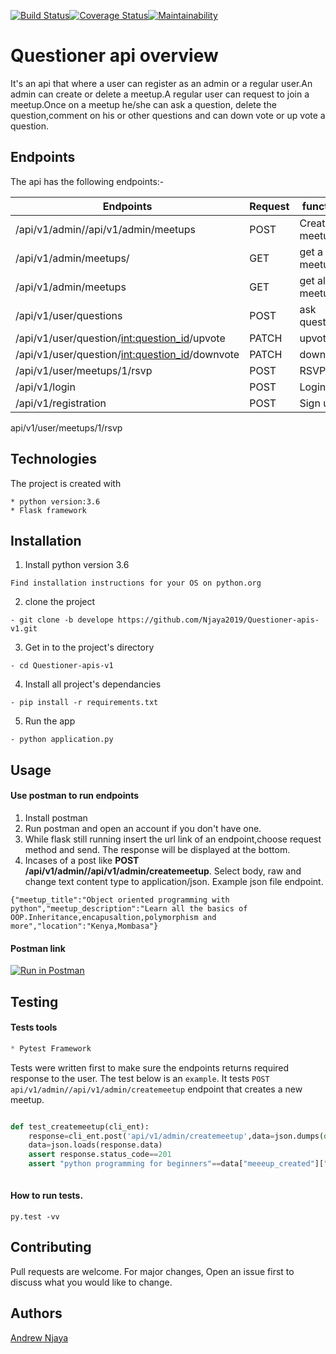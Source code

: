 [![Build Status](https://travis-ci.org/Njaya2019/Questioner-apis-v1.svg?branch=develope)](https://travis-ci.org/Njaya2019/Questioner-apis-v1)[![Coverage Status](https://coveralls.io/repos/github/Njaya2019/Questioner-apis-v1/badge.svg?branch=develope)](https://coveralls.io/github/Njaya2019/Questioner-apis-v1?branch=develope)[![Maintainability](https://api.codeclimate.com/v1/badges/a571e9674add385974ab/maintainability)](https://codeclimate.com/github/Njaya2019/Questioner-apis-v1/maintainability)

# Questioner api overview
It's an api that where a user can register as an admin or a regular user.An admin can create or delete a meetup.A regular user can request to join a meetup.Once on a meetup he/she can ask a question, delete the question,comment on his or other questions and can down vote or up vote a question.

## Endpoints
The api has the following endpoints:-

| Endpoints                                     | Request       | function       |
| ------------------------                      | ------------- |----------------|
|/api/v1/admin//api/v1/admin/meetups            | POST          | Create a meetup|
| /api/v1/admin/meetups/<meetupid>              | GET           | get a  meetup  |
| /api/v1/admin/meetups                         | GET           | get all meetups|
| /api/v1/user/questions                        | POST          | ask question   |
| /api/v1/user/question/<int:question_id>/upvote| PATCH         | upvote         |
| /api/v1/user/question/<int:question_id>/downvote| PATCH       | downvote       |
| /api/v1/user/meetups/1/rsvp                   | POST          | RSVP           |
| /api/v1/login                                 | POST          | Login          |
| /api/v1/registration                          | POST          | Sign up        |

api/v1/user/meetups/1/rsvp
## Technologies
The project is created with
```
* python version:3.6
* Flask framework
```
## Installation
1. Install python version 3.6
  ```
  Find installation instructions for your OS on python.org
  ```
2. clone the project
  ```
  - git clone -b develope https://github.com/Njaya2019/Questioner-apis-v1.git
  ```
3. Get in to the project's directory
  ```
  - cd Questioner-apis-v1
  ```
4. Install all project's dependancies
  ```
  - pip install -r requirements.txt
  ```
5. Run the app
  ```
  - python application.py
  ```
## Usage

#### Use postman to run endpoints

1. Install postman
2. Run postman and open an account if you don't have one.
3. While flask still running insert the url link of an endpoint,choose request       method and send. The response will be displayed at the bottom.
4. Incases of a post like **POST /api/v1/admin//api/v1/admin/createmeetup**.    Select body, raw and change text content type to application/json.
Example json file endpoint.
```
{"meetup_title":"Object oriented programming with python","meetup_description":"Learn all the basics of OOP.Inheritance,encapusaltion,polymorphism and more","location":"Kenya,Mombasa"}  
```

#### Postman link

[![Run in Postman](https://run.pstmn.io/button.svg)](https://app.getpostman.com/run-collection/8649524d0a7494780a9e)

## Testing
#### Tests tools
```python
* Pytest Framework
```
Tests were written first to make sure the endpoints returns required response to the user.
The test below is an `example`. It tests `POST api/v1/admin//api/v1/admin/createmeetup` endpoint that creates a new meetup.


```python

def test_createmeetup(cli_ent):
    response=cli_ent.post('api/v1/admin/createmeetup',data=json.dumps(dict(meetup_name="python programming for beginners",meetup_description="We started this to help each other.Regardless of your experince just join us share and learn.Welcome!",location="Mombasa,Kenya")),content_type="application/json")
    data=json.loads(response.data)
    assert response.status_code==201
    assert "python programming for beginners"==data["meeeup_created"]["meetup_title"]
    
```

#### How to run tests.
```
py.test -vv
```

## Contributing
Pull requests are welcome. For major changes, Open an issue first to discuss what you would like to change.

## Authors
[Andrew Njaya](https://github.com/Njaya2019)